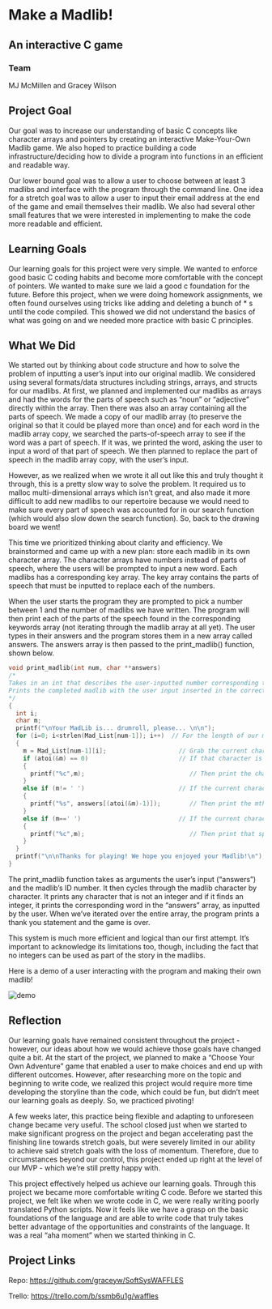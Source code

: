 # Make a Madlib!
## An interactive C game

### Team
MJ McMillen and Gracey Wilson

## Project Goal
Our goal was to increase our understanding of basic C concepts like character arrays and pointers by creating an interactive Make-Your-Own Madlib game. We also hoped to practice building a code infrastructure/deciding how to divide a program into functions in an efficient and readable way.

Our lower bound goal was to allow a user to choose between at least 3 madlibs and interface with the program through the command line. One idea for a stretch goal was to allow a user to input their email address at the end of the game and email themselves their madlib. We also had several other small features that we were interested in implementing to make the code more readable and efficient.

## Learning Goals
Our learning goals for this project were very simple. We wanted to enforce good basic C coding habits and become more comfortable with the concept of pointers. We wanted to make sure we laid a good c foundation for the future. Before this project, when we were doing homework assignments, we often found ourselves using tricks like adding and deleting a bunch of * s until the code compiled. This showed we did not understand the basics of what was going on and we needed more practice with basic C principles.

## What We Did

We started out by thinking about code structure and how to solve the problem of inputting a user’s input into our original madlib. We considered using several formats/data structures including strings, arrays, and structs for our madlibs. At first, we planned and implemented our madlibs as arrays and had the words for the parts of speech such as “noun” or “adjective” directly within the array. Then there was also an array containing all the parts of speech. We made a copy of our madlib array (to preserve the original so that it could be played more than once) and for each word in the madlib array copy, we searched the parts-of-speech array to see if the word was a part of speech. If it was, we printed the word, asking the user to input a word of that part of speech. We then planned to replace the part of speech in the madlib array copy, with the user’s input.

However, as we realized when we wrote it all out like this and truly thought it through, this is a pretty slow way to solve the problem. It required us to malloc multi-dimensional arrays which isn’t great, and also made it more difficult to add new madlibs to our repertoire because we would need to make sure every part of speech was accounted for in our search function (which would also slow down the search function). So, back to the drawing board we went!

This time we prioritized thinking about clarity and efficiency. We brainstormed and came up with a new plan: store each madlib in its own character array. The character arrays have numbers instead of parts of speech, where the users will be prompted to input a new word. Each madlibs has a corresponding key array. The key array contains the parts of speech that must be inputted to replace each of the numbers.

When the user starts the program they are prompted to pick a number between 1 and the number of madlibs we have written. The program will then print each of the parts of the speech found in the corresponding keywords array (not iterating through the madlib array at all yet). The user types in their answers and the program stores them in a new array called answers. The answers array is then passed to the print_madlib() function, shown below.

```c
void print_madlib(int num, char **answers)
/*
Takes in an int that describes the user-inputted number corresponding to the madlib they want to play, and a pointer to a 3D character array containing the words inputted by the user.
Prints the completed madlib with the user input inserted in the correct places of the madlib sentence.
*/
{
  int i;
  char m;
  printf("\nYour MadLib is... drumroll, please... \n\n");
  for (i=0; i<strlen(Mad_List[num-1]); i++)  // For the length of our madlib string...
  {
    m = Mad_List[num-1][i];                    // Grab the current character being processed
    if (atoi(&m) == 0)                         // If that character is not an integer...
    {
      printf("%c",m);                             // Then print the character
    }
    else if (m!= ' ')                          // If the current character is not a space (or an integer)
    {
      printf("%s", answers[(atoi(&m)-1)]);        // Then print the mth user-inputted word
    }
    else if (m==' ')                           // If the current character is a space
    {
      printf("%c",m);                             // Then print that space
    }
  }
  printf("\n\nThanks for playing! We hope you enjoyed your Madlib!\n");
}
```

The print_madlib function takes as arguments the user’s input (“answers”) and the madlib’s ID number. It then cycles through the madlib character by character. It prints any character that is not an integer and if it finds an integer, it prints the corresponding word in the “answers” array, as inputted by the user. When we’ve iterated over the entire array, the program prints a thank you statement and the game is over.

This system is much more efficient and logical than our first attempt. It’s important to acknowledge its limitations too, though, including the fact that no integers can be used as part of the story in the madlibs.

Here is a demo of a user interacting with the program and making their own madlib!

![demo](/demo.gif)

## Reflection

Our learning goals have remained consistent throughout the project - however, our ideas about how we would achieve those goals have changed quite a bit. At the start of the project, we planned to make a “Choose Your Own Adventure” game that enabled a user to make choices and end up with different outcomes. However, after researching more on the topic and beginning to write code, we realized this project would require more time developing the storyline than the code, which could be fun, but didn’t meet our learning goals as deeply. So, we practiced pivoting!

A few weeks later, this practice being flexible and adapting to unforeseen change became very useful. The school closed just when we started to make significant progress on the project and began accelerating past the finishing line towards stretch goals, but were severely limited in our ability to achieve said stretch goals with the loss of momentum. Therefore, due to circumstances beyond our control, this project ended up right at the level of our MVP - which we’re still pretty happy with.

This project effectively helped us achieve our learning goals. Through this project we became more comfortable writing C code. Before we started this project, we felt like when we wrote code in C, we were really writing poorly translated Python scripts. Now it feels like we have a grasp on the basic foundations of the language and are able to write code that truly takes better advantage of the opportunities and constraints of the language. It was a real “aha moment” when we started thinking in C.


## Project Links

Repo: https://github.com/graceyw/SoftSysWAFFLES

Trello: https://trello.com/b/ssmb6u1g/waffles
